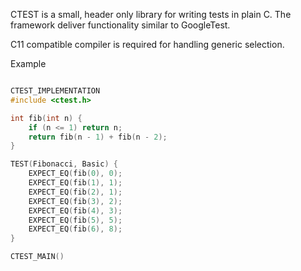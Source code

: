 CTEST is a small, header only library for writing tests in plain C.
The framework deliver functionality similar to GoogleTest.

C11 compatible compiler is required for handling generic selection.

Example

```c

CTEST_IMPLEMENTATION
#include <ctest.h>

int fib(int n) {
	if (n <= 1) return n;
	return fib(n - 1) + fib(n - 2);
}

TEST(Fibonacci, Basic) {
	EXPECT_EQ(fib(0), 0);
	EXPECT_EQ(fib(1), 1);
	EXPECT_EQ(fib(2), 1);
	EXPECT_EQ(fib(3), 2);
	EXPECT_EQ(fib(4), 3);
	EXPECT_EQ(fib(5), 5);
	EXPECT_EQ(fib(6), 8);
}

CTEST_MAIN()
```
